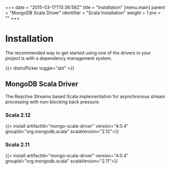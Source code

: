 +++
date = "2015-03-17T15:36:56Z"
title = "Installation"
[menu.main]
  parent = "MongoDB Scala Driver"
  identifier = "Scala Installation"
  weight = 1
  pre = "<i class='fa'></i>"
+++

# Installation

The recommended way to get started using one of the drivers in your project is with a dependency management system.

{{< distroPicker toggle="sbt" >}}

## MongoDB Scala Driver

The Reactive Streams based Scala implementation for asynchronous stream processing with non-blocking back pressure.

### Scala 2.12

{{< install artifactId="mongo-scala-driver" version="4.0.4" groupId="org.mongodb.scala" scalaVersion="2.12">}}

### Scala 2.11

{{< install artifactId="mongo-scala-driver" version="4.0.4" groupId="org.mongodb.scala" scalaVersion="2.11">}}
